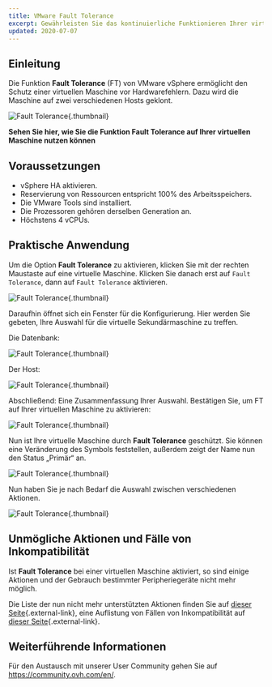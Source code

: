 ```yaml
---
title: VMware Fault Tolerance
excerpt: Gewährleisten Sie das kontinuierliche Funktionieren Ihrer virtuellen Maschine mit Fault Tolerance
updated: 2020-07-07
---
```


## Einleitung

Die Funktion **Fault Tolerance** (FT) von VMware vSphere ermöglicht den Schutz einer virtuellen Maschine vor Hardwarefehlern. Dazu wird die Maschine auf zwei verschiedenen Hosts geklont. 

![Fault Tolerance](images_FT10v2.gif){.thumbnail}

**Sehen Sie hier, wie Sie die Funktion Fault Tolerance auf Ihrer virtuellen Maschine nutzen können**

## Voraussetzungen

- vSphere HA aktivieren.
- Reservierung von Ressourcen entspricht 100% des Arbeitsspeichers.
- Die VMware Tools sind installiert.
- Die Prozessoren gehören derselben Generation an.
- Höchstens 4 vCPUs.

## Praktische Anwendung 

Um die Option **Fault Tolerance** zu aktivieren, klicken Sie mit der rechten Maustaste auf eine virtuelle Maschine. Klicken Sie danach erst auf `Fault Tolerance`, dann auf `Fault Tolerance` aktivieren.

![Fault Tolerance](images_FT.png){.thumbnail}

Daraufhin öffnet sich ein Fenster für die Konfigurierung. Hier werden Sie gebeten, Ihre Auswahl für die virtuelle Sekundärmaschine zu treffen. 

Die Datenbank:

![Fault Tolerance](images_FT1.png){.thumbnail}

Der Host: 

![Fault Tolerance](images_FT2.png){.thumbnail}

Abschließend: Eine Zusammenfassung Ihrer Auswahl. Bestätigen Sie, um FT auf Ihrer virtuellen Maschine zu aktivieren:

![Fault Tolerance](images_FT3.png){.thumbnail}

Nun ist Ihre virtuelle Maschine durch **Fault Tolerance** geschützt. Sie können eine Veränderung des Symbols feststellen, außerdem zeigt der Name nun den Status „Primär“ an.

![Fault Tolerance](images_FT4.png){.thumbnail}

Nun haben Sie je nach Bedarf die Auswahl zwischen verschiedenen Aktionen.

![Fault Tolerance](images_FT5.png){.thumbnail}

## Unmögliche Aktionen und Fälle von Inkompatibilität

Ist **Fault Tolerance** bei einer virtuellen Maschine aktiviert, so sind einige Aktionen und der Gebrauch bestimmter Peripheriegeräte nicht mehr möglich.

Die Liste der nun nicht mehr unterstützten Aktionen finden Sie auf [dieser Seite](https://docs.vmware.com/de/VMware-vSphere/6.7/com.vmware.vsphere.avail.doc/GUID-F5264795-11DA-4242-B774-8C3450997033.html){.external-link}, eine Auflistung von Fällen von Inkompatibilität auf [dieser Seite](https://docs.vmware.com/de/VMware-vSphere/6.7/com.vmware.vsphere.avail.doc/GUID-C1749AD4-70E2-406C-864C-719F54BF1BC1.html){.external-link}.

## Weiterführende Informationen

Für den Austausch mit unserer User Community gehen Sie auf <https://community.ovh.com/en/>.
